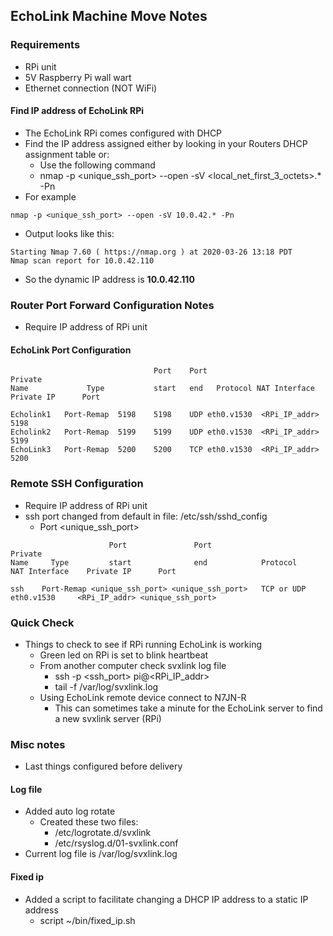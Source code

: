 ## EchoLink Machine Move Notes

### Requirements
* RPi unit
* 5V Raspberry Pi wall wart
* Ethernet connection (NOT WiFi)

#### Find IP address of EchoLink RPi
* The EchoLink RPi comes configured with DHCP
* Find the IP address assigned either by looking in your Routers DHCP assignment table or:
  * Use the following command
  * nmap -p <unique_ssh_port> --open -sV <local_net_first_3_octets>.* -Pn
* For example

```
nmap -p <unique_ssh_port> --open -sV 10.0.42.* -Pn
```
* Output looks like this:
```
Starting Nmap 7.60 ( https://nmap.org ) at 2020-03-26 13:18 PDT
Nmap scan report for 10.0.42.110
```
* So the dynamic IP address is **10.0.42.110**

### Router Port Forward Configuration Notes
* Require IP address of RPi unit

#### EchoLink Port Configuration

```
                                Port    Port                                           Private
Name             Type           start   end   Protocol NAT Interface    Private IP      Port

Echolink1	Port-Remap	5198	5198	UDP	eth0.v1530	<RPi_IP_addr>	5198
Echolink2	Port-Remap	5199	5199	UDP	eth0.v1530	<RPi_IP_addr>	5199
EchoLink3	Port-Remap	5200	5200	TCP	eth0.v1530	<RPi_IP_addr>	5200
```

### Remote SSH Configuration

* Require IP address of RPi unit
* ssh port changed from default in file: /etc/ssh/sshd_config
  * Port <unique_ssh_port>

```
                      Port               Port                                           Private
Name     Type         start              end            Protocol       NAT Interface    Private IP      Port

ssh    Port-Remap <unique_ssh_port> <unique_ssh_port>	TCP or UDP	eth0.v1530     <RPi_IP_addr> <unique_ssh_port>
```
### Quick Check
* Things to check to see if RPi running EchoLink is working
  * Green led on RPi is set to blink heartbeat
  * From another computer check svxlink log file
    * ssh -p <ssh_port> pi@<RPi_IP_addr>
    * tail -f /var/log/svxlink.log
  * Using EchoLink remote device connect to N7JN-R
    * This can sometimes take a minute for the EchoLink server to find a new svxlink server (RPi)

### Misc notes
* Last things configured before delivery

#### Log file
* Added auto log rotate
  * Created these two files:
    * /etc/logrotate.d/svxlink
    * /etc/rsyslog.d/01-svxlink.conf
* Current log file is /var/log/svxlink.log

#### Fixed ip
* Added a script to facilitate changing a DHCP IP address to a static IP address
  * script ~/bin/fixed_ip.sh

